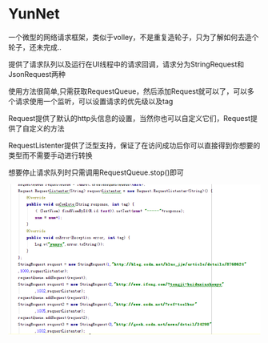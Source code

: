 # YunNet
一个微型的网络请求框架，类似于volley，不是重复造轮子，只为了解如何去造个轮子，还未完成..


提供了请求队列以及运行在UI线程中的请求回调，请求分为StringRequest和JsonRequest两种


使用方法很简单,只需获取RequestQueue，然后添加Request就可以了，可以多个请求使用一个监听，可以设置请求的优先级以及tag


Request提供了默认的http头信息的设置，当然你也可以自定义它们，Request提供了自定义的方法


RequestListenter提供了泛型支持，保证了在访问成功后你可以直接得到你想要的类型而不需要手动进行转换


想要停止请求队列时只需调用RequestQueue.stop()即可


![image](https://github.com/yunyeLoveYoona/YunNet/blob/master/app/src/main/res/drawable/a.png)
